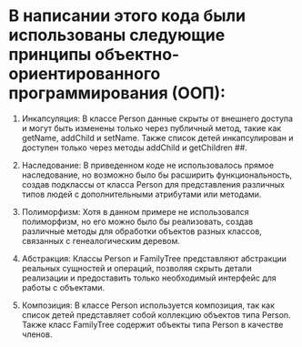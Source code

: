 # В написании этого кода были использованы следующие принципы объектно-ориентированного программирования (ООП):

1.  Инкапсуляция: В классе Person данные скрыты от внешнего доступа и могут быть изменены только через публичный метод, такие как getName, addChild и setName. Также список детей инкапсулирован и доступен только через методы addChild и getChildren ##.

2. Наследование: В приведенном коде не использовалось прямое наследование, но возможно было бы расширить функциональность, создав подклассы от класса Person для представления различных типов людей с дополнительными атрибутами или методами.

3. Полиморфизм: Хотя в данном примере не использовался полиморфизм, но его можно было бы реализовать, создав различные методы для обработки объектов разных классов, связанных с генеалогическим деревом.

4. Абстракция: Классы Person и FamilyTree представляют абстракции реальных сущностей и операций, позволяя скрыть детали реализации и предоставить только необходимый интерфейс для работы с объектами.

5. Композиция: В классе Person используется композиция, так как список детей представляет собой коллекцию объектов типа Person. Также класс FamilyTree содержит объекты типа Person в качестве членов.




